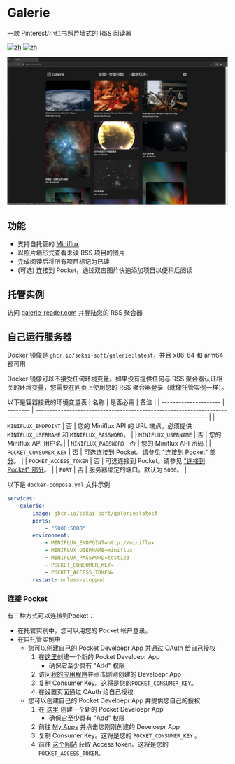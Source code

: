 # Galerie
一款 Pinterest/小红书照片墙式的 RSS 阅读器

[![zh](https://img.shields.io/badge/docker-amd64-orange)](https://github.com/sekai-soft/galerie/pkgs/container/galerie)
[![zh](https://img.shields.io/badge/docker-arm64-teal)](https://github.com/sekai-soft/galerie/pkgs/container/galerie)

<img src="./screenshot.zh.png" alt="程序截图" width="768"/>

## 功能
* 支持自托管的 [Miniflux](https://miniflux.app)
* 以照片墙形式查看未读 RSS 项目的图片
* 完成阅读后将所有项目标记为已读
* (可选) 连接到 Pocket，通过双击图片快速添加项目以便稍后阅读

## 托管实例
访问 [galerie-reader.com](https://galerie-reader.com) 并登陆您的 RSS 聚合器

## 自己运行服务器
Docker 镜像是 `ghcr.io/sekai-soft/galerie:latest`，并且 x86-64 和 arm64 都可用

Docker 镜像可以不接受任何环境变量。如果没有提供任何与 RSS 聚合器认证相关的环境变量，您需要在网页上使用您的 RSS 聚合器登录（就像托管实例一样）。

以下是容器接受的环境变量表
| 名称                  | 是否必需 | 备注                                                                                                                                        |
| --------------------- | -------- | ------------------------------------------------------------------------------------------------------------------------------------------- |
| `MINIFLUX_ENDPOINT`   | 否       | 您的 Miniflux API 的 URL 端点。必须提供 `MINIFLUX_USERNAME` 和 `MINIFLUX_PASSWORD`。                                                        |
| `MINIFLUX_USERNAME`   | 否       | 您的 Miniflux API 用户名                                                                                                                    |
| `MINIFLUX_PASSWORD`   | 否       | 您的 Miniflux API 密码                                                                                                                      |
| `POCKET_CONSUMER_KEY` | 否       | 可选连接到 Pocket。请参见 ["连接到 Pocket" 部分](#connect-to-pocket)。                                                                      |
| `POCKET_ACCESS_TOKEN` | 否       | 可选连接到 Pocket。请参见 ["连接到 Pocket" 部分](#connect-to-pocket)。                                                                      |
| `PORT`                | 否       | 服务器绑定的端口。默认为 `5000`。                                                                                                           |

以下是 `docker-compose.yml` 文件示例
```yml
services:
    galerie:
        image: ghcr.io/sekai-soft/galerie:latest
        ports:
            - "5000:5000"
        environment:
            - MINIFLUX_ENDPOINT=http://miniflux
            - MINIFLUX_USERNAME=miniflux
            - MINIFLUX_PASSWORD=test123
            - POCKET_CONSUMER_KEY=
            - POCKET_ACCESS_TOKEN=
        restart: unless-stopped
```

### 连接 Pocket
有三种方式可以连接到Pocket：

* 在托管实例中，您可以用您的 Pocket 帐户登录。
* 在自托管实例中
    * 您可以创建自己的 Pocket Develoepr App 并通过 OAuth 给自己授权
        1. 在[这里](https://getpocket.com/developer/apps/new)创建一个新的 Pocket Develoepr App
            * 确保它至少具有 "Add" 权限
        2. 访问[我的应用程序](https://getpocket.com/developer/apps/)并点击刚刚创建的 Develoepr App
        3. 复制 Consumer Key。这将是您的`POCKET_CONSUMER_KEY`。
        4. 在设置页面通过 OAuth 给自己授权
    * 您可以创建自己的 Pocket Develoepr App 并提供您自己的授权
        1. 在 [这里](https://getpocket.com/developer/apps/new) 创建一个新的 Pocket Develoepr App
            * 确保它至少具有 "Add" 权限
        2. 前往 [My Apps](https://getpocket.com/developer/apps/) 并点击您刚刚创建的 Develoepr App
        3. 复制 Consumer Key。这将是您的 `POCKET_CONSUMER_KEY` 。
        4. 前往 [这个网站](https://reader.fxneumann.de/plugins/oneclickpocket/auth.php) 获取 Access token。这将是您的 `POCKET_ACCESS_TOKEN`。
